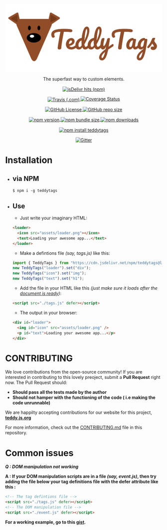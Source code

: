 <p align="center">
  <a href="https://teddy.js.org/">
  <img align="center" style="text-align:center" src="https://raw.githubusercontent.com/teddytags/website/master/src/assets/big-dark-logo.svg?sanitize=true" alt="Teddytags logo">
  </a>
</p>
<p align="center">The superfast way to custom elements.</p>
<p align="center">
  <!-- <a href="">
    <img src="" alt="">
  </a> -->
  <a href="https://www.jsdelivr.com/package/npm/teddytags">
    <img align="center" alt="jsDelivr hits (npm)" src="https://img.shields.io/jsdelivr/npm/hm/teddytags?logo=jsdelivr">
  </a>
  </p>
  <p align="center">
  <a href="https://travis-ci.com/teddytags/teddytags">
    <img align="center" src="https://img.shields.io/travis/teddytags/teddytags?label=Travis&logo=travis&logoColor=white" alt="Travis (.com)">
  </a>
  <a href='https://coveralls.io/github/teddytags/teddytags?branch=master'>
  <img src='https://coveralls.io/repos/github/teddytags/teddytags/badge.svg?branch=master' alt='Coverage Status' />
  </a>
  </p>
  <p align="center">
  <a href="https://github.com/obnoxiousnerd/teddytags/blob/master/LICENSE">
    <img align="center" src="https://img.shields.io/github/license/obnoxiousnerd/teddytags?colorA=blue&color=cyan&logo=github" alt="GitHub License">
  </a>
  <a href="https://github.com/obnoxiousnerd/teddytags">
    <img align="center" src="https://img.shields.io/github/repo-size/obnoxiousnerd/teddytags?colorA=purple&logo=github&color=pink&label=code%20size" alt="GitHub repo size">
  </a>
  </p>
  <p align="center">
  <a href="https://www.npmjs.com/package/teddytags/v/latest">
    <img align="center" src="https://img.shields.io/npm/v/teddytags?colorA=darkred&logo=npm&color=red" alt="npm version">
  </a>
  <a href="https://www.npmjs.com/package/teddytags/v/latest">
    <img align="center" src="https://img.shields.io/bundlephobia/min/teddytags?colorA=tomato&logo=npm&color=yellow&label=npm%20bundle" alt="npm bundle size">
  </a>
  <a href="https://npmjs.com/package/teddytags/v/latest">
    <img align="center" alt="npm downloads" src="https://img.shields.io/npm/dw/teddytags?label=downloads&logo=npm">
  </a>
  </p>
  <p align="center">
  <a href="https://nodei.co/npm/teddytags/">
    <img align="center" src="https://nodei.co/npm/teddytags.png?mini=true" alt="npm install teddytags">
  </a>
</p>
  <p align="center">
  <a href="https://gitter.im/teddytags">
    <img align="center" alt="Gitter" src="https://img.shields.io/gitter/room/obnoxiousnerd/teddytags?logo=gitter&style=social">
  </a>
  </p>

# Installation

- ## via NPM

  ```console
  $ npm i -g teddytags
  ```

- ## Use

  - Just write your imaginary HTML:

  ```html
  <loader>
    <icon src="assets/loader.png"></icon>
    <text>Loading your awesome app...</text>
  </loader>
  ```

  - Make a defintions file _(say, tags.js)_ like this:

  ```javascript
  import { TeddyTags } from "https://cdn.jsdelivr.net/npm/teddytags@latest?module";
  new TeddyTags("loader").set("div");
  new TeddyTags("icon").set("img");
  new TeddyTags("text").set("h1");
  ```

  - Add the file in your HTML like this _(just make sure it loads after the [document is ready](https://developer.mozilla.org/en-US/docs/Web/API/Window/DOMContentLoaded_event))_:

  ```html
  <script src="./tags.js" defer></script>
  ```

  - The output in your browser:

  ```html
  <div id="loader">
    <img id="icon" src="assets/loader.png" />
    <p id="text">Loading your awesome app...</p>
  </div>
  ```

# CONTRIBUTING

We love contributions from the open-source community! If you are interested in contributing to this lovely preoject, submit a **Pull Request** right now. The Pull Request should:

- **Should pass all the tests made by the author**
- **Should not hamper with the functioning of the code ( i.e making the code unrunnable)**

We are happilty accepting contributions for our website for this project, **[teddy.js.org](https://teddy.js.org)**

For more information, check out the [CONTRIBUTING.md](https://github.com/obnoxiousnerd/teddytags/blob/master/CONTRIBUTING.md) file in this repository.

# Common issues

**_Q : DOM manipulation not working_**

**A : If your DOM manipulation scripts are in a file _(say, event.js)_, then try adding the file below your tag definitions file with the defer attribute like this :**

```html
<!-- The tag defintions file -->
<script src="./tags.js" defer></script>
<!-- The DOM manipulation file -->
<script src="./event.js" defer></script>
```

**For a working example, go to this [gist](https://gist.github.com/obnoxiousnerd/d24b78593b6fb7b6dd94728162025087).**
